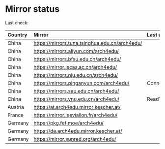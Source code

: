 <script src="./time.js"></script>
# Mirror status
Last check: <script type="text/javascript">localize(1679077392.623463);</script>

|Country|Mirror|Last update|
|:------|:-----|:----------|
|China|https://mirrors.tuna.tsinghua.edu.cn/arch4edu/|<script type="text/javascript">localize(1679034847);</script>|
|China|https://mirrors.aliyun.com/arch4edu/|<script type="text/javascript">localize(1678948751);</script>|
|China|https://mirrors.bfsu.edu.cn/arch4edu/|<script type="text/javascript">localize(1679034847);</script>|
|China|https://mirror.iscas.ac.cn/arch4edu/|<script type="text/javascript">localize(1679034847);</script>|
|China|https://mirrors.nju.edu.cn/arch4edu/|<script type="text/javascript">localize(1679034847);</script>|
|China|https://mirrors.pinganyun.com/arch4edu/|ConnectionError|
|China|https://mirrors.sau.edu.cn/arch4edu/|<script type="text/javascript">localize(1673850842);</script>|
|China|https://mirrors.ynu.edu.cn/arch4edu/|ReadTimeout|
|Austria|https://at.arch4edu.mirror.kescher.at/|<script type="text/javascript">localize(1679034847);</script>|
|France|https://mirror.lesviallon.fr/arch4edu/|<script type="text/javascript">localize(1679034847);</script>|
|Germany|https://pkg.fef.moe/arch4edu/|<script type="text/javascript">localize(1679034847);</script>|
|Germany|https://de.arch4edu.mirror.kescher.at/|<script type="text/javascript">localize(1679034847);</script>|
|Germany|https://mirror.sunred.org/arch4edu/|<script type="text/javascript">localize(1679034847);</script>|

<script src="./tablefilter/tablefilter.js"></script>
<script src="./table.js"></script>